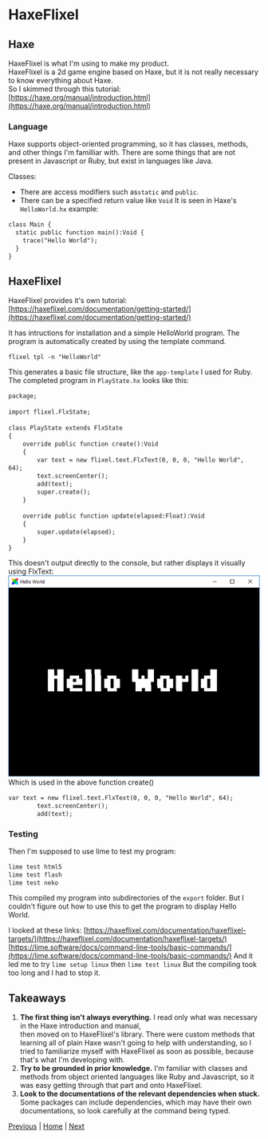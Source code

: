 # HaxeFlixel

## Haxe
HaxeFlixel is what I'm using to make my product.  
HaxeFlixel is a 2d game engine based on Haxe, but it is not really necessary to know everything about Haxe.  
So I skimmed through this tutorial:  
[https://haxe.org/manual/introduction.html](https://haxe.org/manual/introduction.html)

### Language
Haxe supports object-oriented programming, so it has classes, methods, and other things I'm familliar with.
There are some things that are not present in Javascript or Ruby, but exist in languages like Java.

Classes:
* There are access modifiers such as`static` and `public`.
* There can be a specified return value like `Void`
It is seen in Haxe's `HelloWorld.hx` example:
```
class Main {
  static public function main():Void {
    trace("Hello World");
  }
}
```

## HaxeFlixel
HaxeFlixel provides it's own tutorial:
[https://haxeflixel.com/documentation/getting-started/](https://haxeflixel.com/documentation/getting-started/)

It has intructions for installation and a simple HelloWorld program. 
The program is automatically created by using the template command.
```
flixel tpl -n "HelloWorld"
```
This generates a basic file structure, like the `app-template` I used for Ruby.  
The completed program in `PlayState.hx` looks like this:  

```
package;

import flixel.FlxState;

class PlayState extends FlxState
{
    override public function create():Void
    {
        var text = new flixel.text.FlxText(0, 0, 0, "Hello World", 64);
        text.screenCenter();
        add(text);
        super.create();
    }

    override public function update(elapsed:Float):Void
    {
        super.update(elapsed);
    }
}
```
This doesn't output directly to the console, but rather displays it visually using FlxText:  
![Hello world example](https://github.com/yuhangc9321/haxe-independent-study/blob/master/blog-images/hello-world.png "Hello world example")
Which is used in the above function create()
```
var text = new flixel.text.FlxText(0, 0, 0, "Hello World", 64);
        text.screenCenter();
        add(text);
```
  
### Testing
Then I'm supposed to use lime to test my program:
```
lime test html5
lime test flash
lime test neko
```
This compiled my program into subdirectories of the `export` folder.
But I couldn't figure out how to use this to get the program to display Hello World.

I looked at these links:
[https://haxeflixel.com/documentation/haxeflixel-targets/](https://haxeflixel.com/documentation/haxeflixel-targets/)
[https://lime.software/docs/command-line-tools/basic-commands/](https://lime.software/docs/command-line-tools/basic-commands/)
And it led me to try `lime setup linux` then `lime test linux`
But the compiling took too long and I had to stop it.

## Takeaways
1. **The first thing isn't always everything.** I read only what was necessary in the Haxe introduction and manual,  
then moved on to HaxeFlixel's library. There were custom methods that learning all of plain Haxe wasn't going to help with understanding, so I tried to familiarize myself with HaxeFlixel as soon as possible, because that's what I'm developing with.
2. **Try to be grounded in prior knowledge.** I'm familiar with classes and methods from object oriented languages like Ruby and Javascript, so it was easy getting through that part and onto HaxeFlixel.
3. **Look to the documentations of the relevant dependencies when stuck.** Some packages can include dependencies, which may have their own documentations, 
so look carefully at the command being typed.

[Previous](../week-2.md) | [Home](../README.md) | [Next](week-4.md)